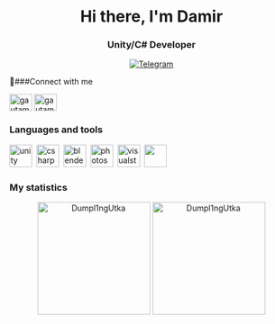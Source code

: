 <div id="header" align = "center">
  <h1>Hi there, I'm Damir</h1>
  <h3>Unity/C# Developer</h3>
</div>
<div id="socials" align="center">
  <a href="https://web.telegram.org/k/#@Dumpling_Utka">
    <img src="https://img.shields.io/badge/Telegram-blue?style=for-the-badge&logo=telegram&logoColor=white" alt="Telegram"/>
  </a>
</div>

🔗###Connect with me
<p align="left">
<a href="https://web.telegram.org/k/#@Dumpling_Utka" target="blank"><img align="center" src="https://cdn.jsdelivr.net/npm/simple-icons@3.0.1/icons/dev-dot-to.svg" alt="gautamkrishnar" height="30" width="40" /></a>
<a href="https://twitter.com/gautamkrishnar" target="blank"><img align="center" src="https://raw.githubusercontent.com/rahuldkjain/github-profile-readme-generator/master/src/images/icons/Social/twitter.svg" alt="gautamkrishnar" height="30" width="40" /></a>
  
### Languages and tools
  <img src="https://cdn.jsdelivr.net/gh/devicons/devicon/icons/unity/unity-original.svg" title="unity" width="40" height="40"/>&nbsp;
  <img src="https://cdn.jsdelivr.net/gh/devicons/devicon/icons/csharp/csharp-original.svg" title="csharp" width="40" height="40"/>&nbsp;
  <img src="https://cdn.jsdelivr.net/gh/devicons/devicon/icons/blender/blender-original.svg" title="blender" width="40" height="40"/>&nbsp;
  <img src="https://cdn.jsdelivr.net/gh/devicons/devicon/icons/photoshop/photoshop-original.svg" title="photoshop" width="40" height="40"/>&nbsp;
  <img src="https://cdn.jsdelivr.net/gh/devicons/devicon/icons/visualstudio/visualstudio-original.svg" title="visualstudio" width="40" height="40"/>&nbsp;
  <img src="https://simpleicons.org/?q=unity" width="40" height="40" />&nbsp;
  
### My statistics

<div id="stat" align="center">
  <img src="https://github-readme-stats.vercel.app/api?username=Dumpl1ngUtka&show_icons=true&theme=gotham" alt="Dumpl1ngUtka" height="200"/>
  <img src="https://github-readme-stats.vercel.app/api/top-langs/?username=Dumpl1ngUtka&layout=compact&theme=gotham" alt="Dumpl1ngUtka" height="200"/>
</div>

<!--
**Dumpl1ngUtka/Dumpl1ngUtka** is a ✨ _special_ ✨ repository because its `README.md` (this file) appears on your GitHub profile.

Here are some ideas to get you started:

- 🔭 I’m currently working on ...
- 🌱 I’m currently learning ...
- 👯 I’m looking to collaborate on ...
- 🤔 I’m looking for help with ...
- 💬 Ask me about ...
- 📫 How to reach me: ...
- 😄 Pronouns: ...
- ⚡ Fun fact: ...
-->
